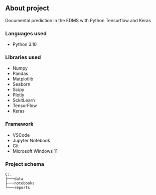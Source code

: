 ## **About project**

Documental prediction in the EDMS with Python Tensorflow and Keras

### **Languages used**

- Python 3.10

### **Libraries used** 

- Numpy
- Pandas
- Matplotlib
- Seaborn
- Scipy
- Plotly
- SckitLearn
- TensorFlow
- Keras

### **Framework** 

- VSCode
- Jupyter Notebook
- Git
- Microsoft Windows 11

### **Project schema**

```
C:.
├───data
├───notebooks
└───reports
```